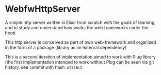 # WebfwHttpServer

A simple http server written in Elixir from scratch with the goals of learning,
and to study and understand how works the web frameworks under the hood.

This http server is conceived as part of own web-framework and organized in
the form of a package (library as an external dependensy)

This is a second iteration of implementation aimed to work with Plug library
(the first implementation intended to work without Plug can be seen via git
history. see commit with hash: `df3f6c2`

